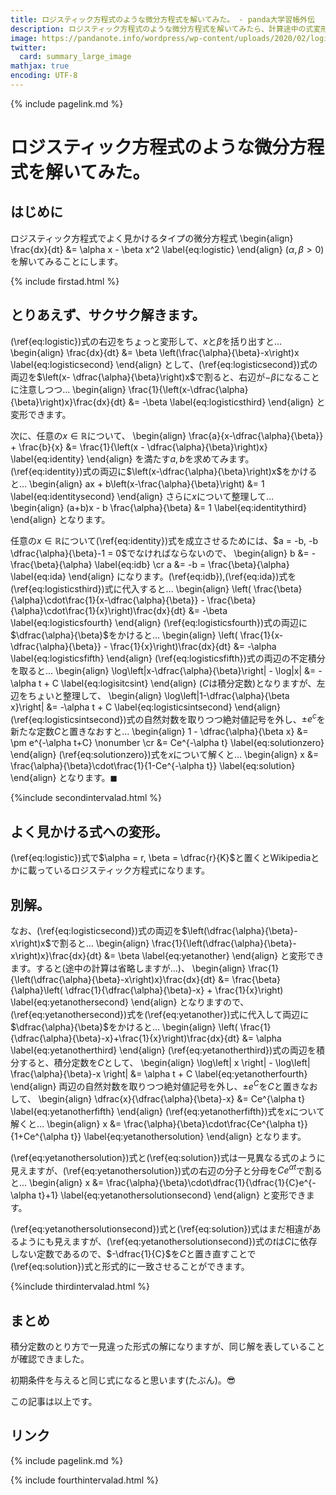 ```yaml
---
title: ロジスティック方程式のような微分方程式を解いてみた。 - panda大学習帳外伝
description: ロジスティック方程式のような微分方程式を解いてみたら、計算途中の式変形の方法の相違により2通りの異なる形式の解が求まった件。
image: https://pandanote.info/wordpress/wp-content/uploads/2020/02/logisitic_equation_solution.png
twitter:
  card: summary_large_image
mathjax: true
encoding: UTF-8
---
```

{% include pagelink.md %}
# ロジスティック方程式のような微分方程式を解いてみた。
## はじめに
ロジスティック方程式でよく見かけるタイプの微分方程式
\begin{align}
  \frac{dx}{dt} &= \alpha x - \beta x^2 \label{eq:logistic}
\end{align}
($\alpha,\beta > 0$) を解いてみることにします。

{% include firstad.html %}
## とりあえず、サクサク解きます。
(\ref{eq:logistic})式の右辺をちょっと変形して、$x$と$\beta$を括り出すと…
\begin{align}
  \frac{dx}{dt} &= \beta \left(\frac{\alpha}{\beta}-x\right)x \label{eq:logisticsecond}
\end{align}
として、(\ref{eq:logisticsecond})式の両辺を$\left(x- \dfrac{\alpha}{\beta}\right)x$で割ると、右辺が$-\beta$になることに注意しつつ…
\begin{align}
  \frac{1}{\left(x-\dfrac{\alpha}{\beta}\right)x}\frac{dx}{dt} &= -\beta \label{eq:logisticsthird}
\end{align}
と変形できます。

次に、任意の$x \in \mathbb{R}$について、
\begin{align}
  \frac{a}{x-\dfrac{\alpha}{\beta}} + \frac{b}{x} &= \frac{1}{\left(x - \dfrac{\alpha}{\beta}\right)x} \label{eq:identity}
\end{align}
を満たす$a,b$を求めてみます。(\ref{eq:identity})式の両辺に$\left(x-\dfrac{\alpha}{\beta}\right)x$をかけると…
\begin{align}
  ax + b\left(x-\frac{\alpha}{\beta}\right) &= 1 \label{eq:identitysecond}
\end{align}
さらに$x$について整理して…
\begin{align}
  (a+b)x - b \frac{\alpha}{\beta} &= 1 \label{eq:identitythird}
\end{align}
となります。

任意の$x \in \mathbb{R}$について(\ref{eq:identity})式を成立させるためには、$a = -b, -b \dfrac{\alpha}{\beta}-1 = 0$でなければならないので、
\begin{align}
  b &= -\frac{\beta}{\alpha} \label{eq:idb} \cr
  a &= -b = \frac{\beta}{\alpha} \label{eq:ida}
\end{align}
になります。(\ref{eq:idb}),(\ref{eq:ida})式を(\ref{eq:logisticsthird})式に代入すると…
\begin{align}
  \left( \frac{\beta}{\alpha}\cdot\frac{1}{x-\dfrac{\alpha}{\beta}} - \frac{\beta}{\alpha}\cdot\frac{1}{x}\right)\frac{dx}{dt} &= -\beta \label{eq:logisticsfourth}
\end{align}
(\ref{eq:logisticsfourth})式の両辺に$\dfrac{\alpha}{\beta}$をかけると…
\begin{align}
  \left( \frac{1}{x-\dfrac{\alpha}{\beta}} - \frac{1}{x}\right)\frac{dx}{dt} &= -\alpha \label{eq:logisticsfifth}
\end{align}
(\ref{eq:logisticsfifth})式の両辺の不定積分を取ると…
\begin{align}
  \log\left|x-\dfrac{\alpha}{\beta}\right| - \log|x| &= -\alpha t + C \label{eq:logisitcsint}
\end{align}
($C$は積分定数)となりますが、左辺をちょいと整理して、
\begin{align}
  \log\left|1-\dfrac{\alpha}{\beta x}\right| &= -\alpha t + C \label{eq:logisticsintsecond}
\end{align}
(\ref{eq:logisticsintsecond})式の自然対数を取りつつ絶対値記号を外し、$\pm e^c$を新たな定数$C$と置きなおすと…
\begin{align}
  1 - \dfrac{\alpha}{\beta x} &= \pm e^{-\alpha t+C} \nonumber \cr
  &= Ce^{-\alpha t} \label{eq:solutionzero}
\end{align}
(\ref{eq:solutionzero})式を$x$について解くと…
\begin{align}
  x &= \frac{\alpha}{\beta}\cdot\frac{1}{1-Ce^{-\alpha t}} \label{eq:solution}
\end{align}
となります。$\blacksquare$

{%include secondintervalad.html %}
## よく見かける式への変形。
(\ref{eq:logistic})式で$\alpha = r, \beta = \dfrac{r}{K}$と置くとWikipediaとかに載っているロジスティック方程式になります。

## 別解。
なお、(\ref{eq:logisticsecond})式の両辺を$\left(\dfrac{\alpha}{\beta}-x\right)x$で割ると…
\begin{align}
  \frac{1}{\left(\dfrac{\alpha}{\beta}-x\right)x}\frac{dx}{dt} &= \beta \label{eq:yetanother}
\end{align}
と変形できます。すると(途中の計算は省略しますが…)、
\begin{align}
  \frac{1}{\left(\dfrac{\alpha}{\beta}-x\right)x}\frac{dx}{dt} &= \frac{\beta}{\alpha}\left( \dfrac{1}{\dfrac{\alpha}{\beta}-x} + \frac{1}{x}\right) \label{eq:yetanothersecond}
\end{align}
となりますので、(\ref{eq:yetanothersecond})式を(\ref{eq:yetanother})式に代入して両辺に$\dfrac{\alpha}{\beta}$をかけると…
\begin{align}
  \left( \frac{1}{\dfrac{\alpha}{\beta}-x}+\frac{1}{x}\right)\frac{dx}{dt} &= \alpha \label{eq:yetanotherthird}
\end{align}
(\ref{eq:yetanotherthird})式の両辺を積分すると、積分定数を$C$として、
\begin{align}
  \log\left| x \right| - \log\left| \frac{\alpha}{\beta}-x \right| &= \alpha t + C \label{eq:yetanotherfourth}
\end{align}
両辺の自然対数を取りつつ絶対値記号を外し、$\pm e^C$を$C$と置きなおして、
\begin{align}
  \dfrac{x}{\dfrac{\alpha}{\beta}-x} &= Ce^{\alpha t} \label{eq:yetanotherfifth}
\end{align}
(\ref{eq:yetanotherfifth})式を$x$について解くと…
\begin{align}
x &= \frac{\alpha}{\beta}\cdot\frac{Ce^{\alpha t}}{1+Ce^{\alpha t}} \label{eq:yetanothersolution} 
\end{align}
となります。

(\ref{eq:yetanothersolution})式と(\ref{eq:solution})式は一見異なる式のように見えますが、(\ref{eq:yetanothersolution})式の右辺の分子と分母を$Ce^{\alpha t}$で割ると…
\begin{align}
  x &= \frac{\alpha}{\beta}\cdot\dfrac{1}{\dfrac{1}{C}e^{-\alpha t}+1} \label{eq:yetanothersolutionsecond}
\end{align}
と変形できます。

(\ref{eq:yetanothersolutionsecond})式と(\ref{eq:solution})式はまだ相違があるようにも見えますが、(\ref{eq:yetanothersolutionsecond})式の$t$は$C$に依存しない定数であるので、$-\dfrac{1}{C}$を$C$と置き直すことで(\ref{eq:solution})式と形式的に一致させることができます。

{%include thirdintervalad.html %}
## まとめ
積分定数のとり方で一見違った形式の解になりますが、同じ解を表していることが確認できました。

初期条件を与えると同じ式になると思います(たぶん)。&#x1F60E;

この記事は以上です。
## リンク
{% include pagelink.md %}

{% include fourthintervalad.html %}
